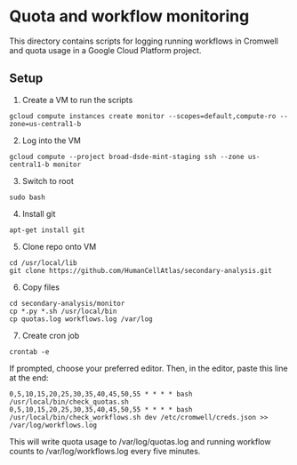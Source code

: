 # Quota and workflow monitoring

This directory contains scripts for logging running workflows in Cromwell and quota usage in a Google Cloud Platform project.

## Setup

1. Create a VM to run the scripts
```
gcloud compute instances create monitor --scopes=default,compute-ro --zone=us-central1-b
```

2. Log into the VM
```
gcloud compute --project broad-dsde-mint-staging ssh --zone us-central1-b monitor
```

3. Switch to root
```
sudo bash
```

4. Install git
```
apt-get install git
```

5. Clone repo onto VM
```
cd /usr/local/lib
git clone https://github.com/HumanCellAtlas/secondary-analysis.git
```

6. Copy files
```
cd secondary-analysis/monitor
cp *.py *.sh /usr/local/bin
cp quotas.log workflows.log /var/log
```

7. Create cron job
```
crontab -e
```
If prompted, choose your preferred editor.
Then, in the editor, paste this line at the end:
```
0,5,10,15,20,25,30,35,40,45,50,55 * * * * bash /usr/local/bin/check_quotas.sh
0,5,10,15,20,25,30,35,40,45,50,55 * * * * bash /usr/local/bin/check_workflows.sh dev /etc/cromwell/creds.json >> /var/log/workflows.log
```

This will write quota usage to /var/log/quotas.log and running workflow counts to /var/log/workflows.log every five minutes.
